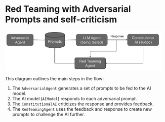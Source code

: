 
# Red Teaming with Adversarial Prompts and self-criticism

![Red Teaming AI](flow.png)

This diagram outlines the main steps in the flow:

1. The `AdversarialAgent` generates a set of prompts to be fed to the AI model.
2. The AI model (`AIModel`) responds to each adversarial prompt.
3. The `ConstitutionalAI` criticizes the response and provides feedback.
4. The `RedTeamingAgent` uses the feedback and response to create new prompts to challenge the AI further.